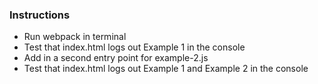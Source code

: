 ### Instructions
- Run webpack in terminal
- Test that index.html logs out Example 1 in the console
- Add in a second entry point for example-2.js
- Test that index.html logs out Example 1 and Example 2 in the console
